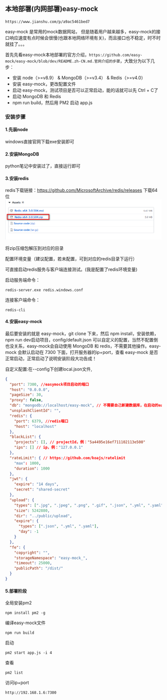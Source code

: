 ## 本地部署(内网部署)easy-mock
`https://www.jianshu.com/p/a9ac5461bed7`

easy-mock 是常用的mock数据网站， 但是随着用户越来越多，easy-mock的接口响应速度有点时候会很慢(也跟本地网络环境有关)，而且接口也不稳定，时不时就挂了。。。

首先先看easy-mock本地部署的官方介绍，`https://github.com/easy-mock/easy-mock/blob/dev/README.zh-CN.md.官网介绍的步骤`，大致分为以下几步：

* 安装 node（>=v8.9） & MongoDB（>=v3.4） & Redis（>=v4.0）    
* 安装 easy-mock，更改配置文件    
* 启动 easy-mock，测试项目是否可以正常启动，能的话就可以先 Ctrl + C了    
* 启动 MongoDB 和 Redis    
* npm run build，然后用 PM2 启动 app.js   

### 安装步骤
#### 1.先装node
windows直接官网下载exe安装即可

#### 2.安装MongoDB
python笔记中安装过了，直接运行即可

#### 3.安装redis
redis下载链接：https://github.com/MicrosoftArchive/redis/releases
下载64位
![](assets/markdown-img-paste-20200124204410855.png)

将zip压缩包解压到对应的目录

配置环境变量（建议配置，若未配置，可到对应的redis目录下运行）

可直接启动redis服务与客户端连接测试。(我是配置了redis环境变量)

启动服务端命令：
```
redis-server.exe redis.windows.conf
```

连接客户端命令：
```
redis-cli
```

#### 4.安装easy-mock
最后要安装的就是 easy-mock，git clone 下来，然后 npm install，安装依赖，npm run dev启动项目，config/default.json 可以自定义的配置，当然不配置倒也没关系，easy-mock会自动使用 MongoDB 和 redis，不需要其他操作。easy-mock 会默认启动在 7300 下面，打开服务器的ip+port，查看 easy-mock 是否正常启动，正常启动了说明安装阶段大功告成！

自定义配置:在--config下创建local.json文件,
```json
{
  "port": 7300, //easymock项目启动的端口
  "host": "0.0.0.0",
  "pageSize": 30,
  "proxy": false,
  "db": "mongodb://localhost/easy-mock", // 不需要自己新建数据库，在启动的easymock新建接口即可
  "unsplashClientId": "",
  "redis": {
    "port": 6379, //redis端口
    "host": "localhost"
  },
  "blackList": {
    "projects": [], // projectId，例："5a4495e16ef711102113e500"
    "ips": [] // ip，例："127.0.0.1"
  },
  "rateLimit": { // https://github.com/koajs/ratelimit
    "max": 1000,
    "duration": 1000
  },
  "jwt": {
    "expire": "14 days",
    "secret": "shared-secret"
  },
  "upload": {
    "types": [".jpg", ".jpeg", ".png", ".gif", ".json", ".yml", ".yaml"],
    "size": 5242880,
    "dir": "../public/upload",
    "expire": {
      "types": [".json", ".yml", ".yaml"],
      "day": -1
    }
  },
  "fe": {
    "copyright": "",
    "storageNamespace": "easy-mock_",
    "timeout": 25000,
    "publicPath": "/dist/"
  }
}
```

#### 5.部署阶段
全局安装pm2
```
npm install pm2 -g 
```

编译easy-mock文件
```
npm run build
```

启动
```
pm2 start app.js -i 4
```

查看
```
pm2 list
```

访问ip+port
```
http://192.168.1.6:7300
```





